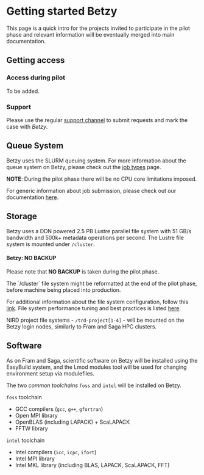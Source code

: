 # Getting started Betzy

This page is a quick intro for the projects invited to participate in the pilot
phase and relevant information will be eventually merged into main
documentation.

## Getting access

### Access during pilot

To be added.

### Support

Please use the regular [support channel](/getting_help/support_line.md) to submit requests 
and mark the case with *Betzy*.

## Queue System

Betzy uses the SLURM queuing system. For more information about the queue
system on Betzy, please check out the [job types](/jobs/choosing_job_types.md)
page.

**NOTE**: During the pilot phase there will be no CPU core limitations imposed. 

For generic information about job submission, please check out our documentation [here](/jobs/submitting.md).


## Storage

Betzy uses a DDN powered 2.5 PB Lustre parallel file system with 51 GB/s bandwidth and 500k+  metadata operations per second.
The Lustre file system is mounted under `/cluster`.

<div class="alert alert-warning">
  <h4>Betzy: NO BACKUP</h4>
  <p>
    Please note that <strong>NO BACKUP</strong> is taken during the pilot phase.
	</p>
	<p>
    The `/cluster` file system might be reformatted at the end of the pilot phase, before machine being placed into production.
  </p>
</div>

For additional information about the file system configuration, follow this [link](/files_storage/clusters.md).
File system performance tuning and best practices is listed
[here](/files_storage/performance/lustre.md). 

NIRD project file systems - `/trd-project[1-4]` - will be mounted on the Betzy
login nodes, similarly to Fram and Saga HPC clusters.

## Software

As on Fram and Saga, scientific software on Betzy will be installed using the EasyBuild system, and the Lmod modules tool
will be used for changing environment setup via modulefiles.

The two *common toolchains* `foss` and `intel` will be installed on Betzy.

`foss` toolchain
* GCC compilers (`gcc`, `g++`, `gfortran`)
* Open MPI library
* OpenBLAS (including LAPACK) + ScaLAPACK
* FFTW library

`intel` toolchain
* Intel compilers (`icc`, `icpc`, `ifort`)
* Intel MPI library
* Intel MKL library (including BLAS, LAPACK, ScaLAPACK, FFT)
